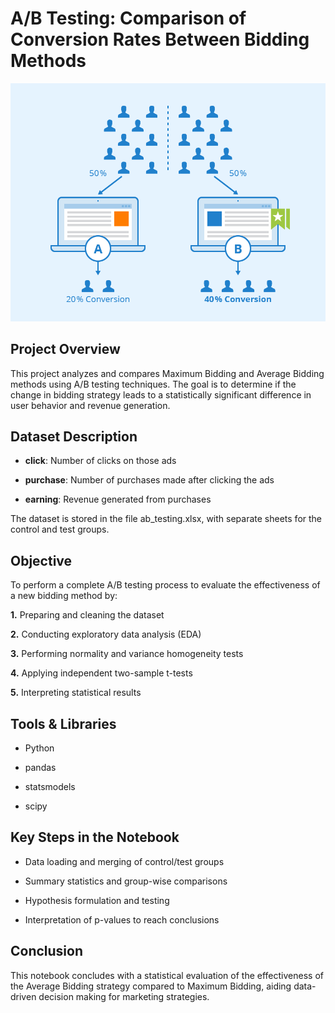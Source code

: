 #  A/B Testing: Comparison of Conversion Rates Between Bidding Methods
![ımages](https://github.com/AylinOguz/AB_Testing/blob/main/Images/AB-Testing.png?raw=true)


##  Project Overview
This project analyzes and compares Maximum Bidding and Average Bidding methods using A/B testing techniques. The goal is to determine if the change in bidding strategy leads to a statistically significant difference in user behavior and revenue generation.

##  Dataset Description

- __click__: Number of clicks on those ads

- __purchase__: Number of purchases made after clicking the ads

- __earning__: Revenue generated from purchases

The dataset is stored in the file ab_testing.xlsx, with separate sheets for the control and test groups.

##  Objective
To perform a complete A/B testing process to evaluate the effectiveness of a new bidding method by:

__1.__ Preparing and cleaning the dataset

__2.__ Conducting exploratory data analysis (EDA)

__3.__ Performing normality and variance homogeneity tests

__4.__ Applying independent two-sample t-tests

__5.__ Interpreting statistical results 

##  Tools & Libraries
- Python

- pandas

- statsmodels

- scipy

##  Key Steps in the Notebook
- Data loading and merging of control/test groups

- Summary statistics and group-wise comparisons

- Hypothesis formulation and testing

- Interpretation of p-values to reach conclusions

##  Conclusion
This notebook concludes with a statistical evaluation of the effectiveness of the Average Bidding strategy compared to Maximum Bidding, aiding data-driven decision making for marketing strategies.
